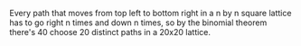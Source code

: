 Every path that moves from top left to bottom right in a n by n square lattice has to go right n times and down n times, so by the binomial theorem there's 40 choose 20 distinct paths in a 20x20 lattice.